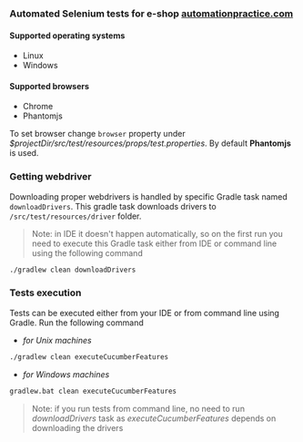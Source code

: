 ### Automated Selenium tests for e-shop [automationpractice.com](http://automationpractice.com)

#### Supported operating systems
- Linux
- Windows

#### Supported browsers
- Chrome
- Phantomjs

To set browser change `browser` property under _$projectDir/src/test/resources/props/test.properties_.
By default **Phantomjs** is used. 

### Getting webdriver

Downloading proper webdrivers is handled by specific Gradle task named `downloadDrivers`. This gradle task downloads drivers to `/src/test/resources/driver` folder.
> Note: in IDE it doesn't happen automatically, so on the first run you need to execute this Gradle task either from IDE or command line using the following command
```bash
./gradlew clean downloadDrivers
```

### Tests execution

Tests can be executed either from your IDE or from command line using Gradle. Run the following command 

- _for Unix machines_
```bash
./gradlew clean executeCucumberFeatures
```
- _for Windows machines_
```bash
gradlew.bat clean executeCucumberFeatures
```
> Note: if you run tests from command line, no need to run _downloadDrivers_ task as _executeCucumberFeatures_ depends on downloading the drivers